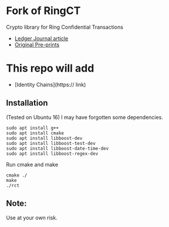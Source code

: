 # Fork of RingCT
Crypto library for Ring Confidential Transactions
- [Ledger Journal article](http://www.ledgerjournal.org/ojs/index.php/ledger/article/view/34)
- [Original Pre-prints](https://github.com/ShenNoether/MiniNero)

# This repo will add
- [Identity Chains](https:// link)

## Installation 
(Tested on Ubuntu 16)
I may have forgotten some dependencies. 
```
sudo apt install g++
sudo apt install cmake
sudo apt install libboost-dev
sudo apt install libboost-test-dev
sudo apt install libboost-date-time-dev
sudo apt install libboost-regex-dev
```

Run cmake and make
```
cmake ./
make
./rct
```

## Note: 
Use at your own risk. 
